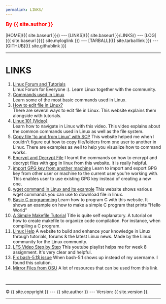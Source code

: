 ```yaml
---
permalink: LINKS/
---
```


<span style="color:red; font-weight:bold; font-size:larger;">By {{ site.author }}</span>
<br><br>
[HOME]({{ site.baseurl }}/) ---
[LINKS]({{ site.baseurl }}/LINKS/) ---
[LOG]({{ site.baseurl }}{{ site.myloglink }}) ---
[TARBALL]({{ site.tarballlink }}) ---
[GITHUB]({{ site.githublink }})
<br>

<hr>

# LINKS

1. [Linux Forum and Tutorials](https://www.linux.org/)<br>
   Linux Forum for Everyone :). Learn Linux together with the community.
2. [Commands used in Linux](https://hackr.io/blog/basic-linux-commands)<br>
   Learn some of the most basic commands used in Linux.
3. [How to edit file in Linux?](https://www.javatpoint.com/linux-edit-file)<br>
There are several ways to edit file in Linux. This website explains them alongside with tutorials.
4. [Linux 101 (Video)](https://www.youtube.com/watch?v=nLDoUJYm0OI)<br>
Learn how to navigate in Linux with this video. This video explains about the common commands used in Linux as well as the file system.
5. [Copy file 'to and from Linux' with SCP](https://phoenixnap.com/kb/linux-scp-command)
This website helped me when I couldn't figure out how to copy file/folders from one user to another in Linux. There are examples as well to help you visualize how to command works.
6. [Encrypt and Decrypt File](https://www.howtogeek.com/427982/how-to-encrypt-and-decrypt-files-with-gpg-on-linux/)
I learnt the commands on how to encrypt and decrypt files with gpg in linux from this website. It is really helpful.
7. [import GPG key from another machine](https://makandracards.com/makandra-orga/37763-gpg-extract-private-key-and-import-on-different-machine)
Learn to import and export GPG key from other user or machine to the current user you're working with. This enables user to use existing GPG key instead of creating a new one.
8. [wget command in Linux and its example](https://linuxize.com/post/wget-command-examples/)
This website shows various wget commands you can use to download file in linux. 
9. [Basic C programming](https://www.tutorialspoint.com/cprogramming/index.htm)
Learn how to program C with this website. It shows an example on how to make a simple C program that prints "Hello World"
10. [A Simple Makefile Tutorial](https://cs.colby.edu/maxwell/courses/tutorials/maketutor/)
Title is quite self explanatory. A tutorial on how to create makefile to organize code compilation. For instance, when compiling a C program.
11. [Linux Help](https://www.linuxhelp.com/)
A website to build and enhance your knowledge in Linux through tutorials, forums & the latest Linux news. Made by the Linux community for the Linux community.
12. [LFS Video Step by Step](https://www.youtube.com/watch?v=0EwMnskxIZM&list=PLyc5xVO2uDsDlbR_LTP37nG6g4vbSSxSZ&index=6)
This youtube playlist helps me for week 8 assignment. It's very clear and helpful.
13. [Fix bash-5.1$ issue](https://www.linuxquestions.org/questions/slackware-14/opening-terminal-only-showing-bash5-1-instead-of-username%40hostname-4175700903/)
When bash-5.1 shows up instead of my username. I found this solution. 
14. [Mirror Files from OSU](https://ftp.osuosl.org/pub/lfs/lfs-packages/11.2/)
A lot of resources that can be used from this link.



<br>
<hr>
&copy; {{ site.copyright }} --- {{ site.author }} --- Version: {{ site.version }}.
<hr>
<br>
